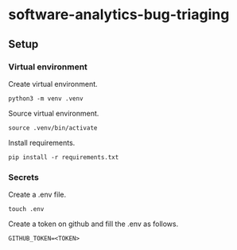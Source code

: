 # software-analytics-bug-triaging

## Setup

### Virtual environment
Create virtual environment.
```shell
python3 -m venv .venv
```

Source virtual environment.
```shell
source .venv/bin/activate
```

Install requirements.
```shell
pip install -r requirements.txt
```

### Secrets
Create a .env file.
```shell
touch .env
```

Create a token on github and fill the .env as follows.
```shell
GITHUB_TOKEN=<TOKEN>
```